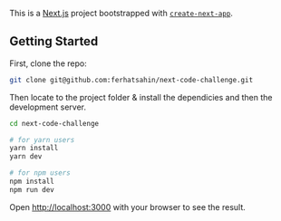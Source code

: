 This is a [Next.js](https://nextjs.org/) project bootstrapped with [`create-next-app`](https://github.com/vercel/next.js/tree/canary/packages/create-next-app).

## Getting Started

First, clone the repo:

```bash
git clone git@github.com:ferhatsahin/next-code-challenge.git
```

Then locate to the project folder & install the dependicies and then the development server.

```bash
cd next-code-challenge

# for yarn users
yarn install
yarn dev

# for npm users
npm install
npm run dev
```

Open [http://localhost:3000](http://localhost:3000) with your browser to see the result.
